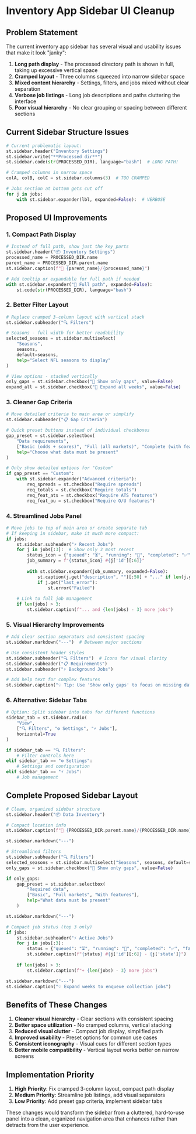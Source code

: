 # Inventory App Sidebar UI Cleanup

## Problem Statement

The current inventory app sidebar has several visual and usability issues that make it look "janky":

1. **Long path display** - The processed directory path is shown in full, taking up excessive vertical space
2. **Cramped layout** - Three columns squeezed into narrow sidebar space  
3. **Mixed content hierarchy** - Settings, filters, and jobs mixed without clear separation
4. **Verbose job listings** - Long job descriptions and paths cluttering the interface
5. **Poor visual hierarchy** - No clear grouping or spacing between different sections

## Current Sidebar Structure Issues

```python
# Current problematic layout:
st.sidebar.header("Inventory Settings")
st.sidebar.write("**Processed dir**")
st.sidebar.code(str(PROCESSED_DIR), language="bash")  # LONG PATH!

# Cramped columns in narrow space
colA, colB, colC = st.sidebar.columns(3)  # TOO CRAMPED

# Jobs section at bottom gets cut off
for j in jobs:
    with st.sidebar.expander(lbl, expanded=False):  # VERBOSE
```

## Proposed UI Improvements

### 1. Compact Path Display
```python
# Instead of full path, show just the key parts
st.sidebar.header("📦 Inventory Settings")
processed_name = PROCESSED_DIR.name
parent_name = PROCESSED_DIR.parent.name
st.sidebar.caption(f"📁 {parent_name}/{processed_name}")

# Add tooltip or expandable for full path if needed
with st.sidebar.expander("📍 Full path", expanded=False):
    st.code(str(PROCESSED_DIR), language="bash")
```

### 2. Better Filter Layout
```python
# Replace cramped 3-column layout with vertical stack
st.sidebar.subheader("🔍 Filters")

# Seasons - full width for better readability
selected_seasons = st.sidebar.multiselect(
    "Seasons", 
    seasons, 
    default=seasons,
    help="Select NFL seasons to display"
)

# View options - stacked vertically
only_gaps = st.sidebar.checkbox("🚫 Show only gaps", value=False)
expand_all = st.sidebar.checkbox("📖 Expand all weeks", value=False)
```

### 3. Cleaner Gap Criteria
```python
# Move detailed criteria to main area or simplify
st.sidebar.subheader("📋 Gap Criteria")

# Quick preset buttons instead of individual checkboxes
gap_preset = st.sidebar.selectbox(
    "Data requirements",
    ["Basic (odds + scores)", "Full (all markets)", "Complete (with features)", "Custom"],
    help="Choose what data must be present"
)

# Only show detailed options for "Custom"
if gap_preset == "Custom":
    with st.sidebar.expander("Advanced criteria"):
        req_spreads = st.checkbox("Require spreads")
        req_totals = st.checkbox("Require totals") 
        req_feat_ats = st.checkbox("Require ATS features")
        req_feat_ou = st.checkbox("Require O/U features")
```

### 4. Streamlined Jobs Panel
```python
# Move jobs to top of main area or create separate tab
# If keeping in sidebar, make it much more compact:
if jobs:
    st.sidebar.subheader("⚡ Recent Jobs")
    for j in jobs[:3]:  # Show only 3 most recent
        status_icon = {"queued": "⏳", "running": "🔄", "completed": "✅", "failed": "❌"}.get(j['state'], "❓")
        job_summary = f"{status_icon} #{j['id'][:6]}"
        
        with st.sidebar.expander(job_summary, expanded=False):
            st.caption(j.get("description", "")[:50] + "..." if len(j.get("description", "")) > 50 else j.get("description", ""))
            if j.get("last_error"):
                st.error("Failed")
    
    # Link to full job management
    if len(jobs) > 3:
        st.sidebar.caption(f"... and {len(jobs) - 3} more jobs")
```

### 5. Visual Hierarchy Improvements
```python
# Add clear section separators and consistent spacing
st.sidebar.markdown("---")  # Between major sections

# Use consistent header styles
st.sidebar.subheader("🔍 Filters")  # Icons for visual clarity
st.sidebar.subheader("📋 Requirements") 
st.sidebar.subheader("⚡ Background Jobs")

# Add help text for complex features
st.sidebar.caption("💡 Tip: Use 'Show only gaps' to focus on missing data")
```

### 6. Alternative: Sidebar Tabs
```python
# Option: Split sidebar into tabs for different functions
sidebar_tab = st.sidebar.radio(
    "View",
    ["🔍 Filters", "⚙️ Settings", "⚡ Jobs"],
    horizontal=True
)

if sidebar_tab == "🔍 Filters":
    # Filter controls here
elif sidebar_tab == "⚙️ Settings":
    # Settings and configuration
elif sidebar_tab == "⚡ Jobs":
    # Job management
```

## Complete Proposed Sidebar Layout

```python
# Clean, organized sidebar structure
st.sidebar.header("📦 Data Inventory")

# Compact location info
st.sidebar.caption(f"📁 {PROCESSED_DIR.parent.name}/{PROCESSED_DIR.name}")

st.sidebar.markdown("---")

# Streamlined filters
st.sidebar.subheader("🔍 Filters")
selected_seasons = st.sidebar.multiselect("Seasons", seasons, default=seasons)
only_gaps = st.sidebar.checkbox("🚫 Show only gaps", value=False)

if only_gaps:
    gap_preset = st.sidebar.selectbox(
        "Required data",
        ["Basic", "Full markets", "With features"],
        help="What data must be present"
    )

st.sidebar.markdown("---")

# Compact job status (top 3 only)
if jobs:
    st.sidebar.subheader("⚡ Active Jobs")
    for j in jobs[:3]:
        status = {"queued": "⏳", "running": "🔄", "completed": "✅", "failed": "❌"}.get(j['state'], "❓")
        st.sidebar.caption(f"{status} #{j['id'][:6]} - {j['state']}")
    
    if len(jobs) > 3:
        st.sidebar.caption(f"+ {len(jobs) - 3} more jobs")

st.sidebar.markdown("---")
st.sidebar.caption("💡 Expand weeks to enqueue collection jobs")
```

## Benefits of These Changes

1. **Cleaner visual hierarchy** - Clear sections with consistent spacing
2. **Better space utilization** - No cramped columns, vertical stacking
3. **Reduced visual clutter** - Compact job display, simplified path
4. **Improved usability** - Preset options for common use cases
5. **Consistent iconography** - Visual cues for different section types
6. **Better mobile compatibility** - Vertical layout works better on narrow screens

## Implementation Priority

1. **High Priority**: Fix cramped 3-column layout, compact path display
2. **Medium Priority**: Streamline job listings, add visual separators  
3. **Low Priority**: Add preset gap criteria, implement sidebar tabs

These changes would transform the sidebar from a cluttered, hard-to-use panel into a clean, organized navigation area that enhances rather than detracts from the user experience.
